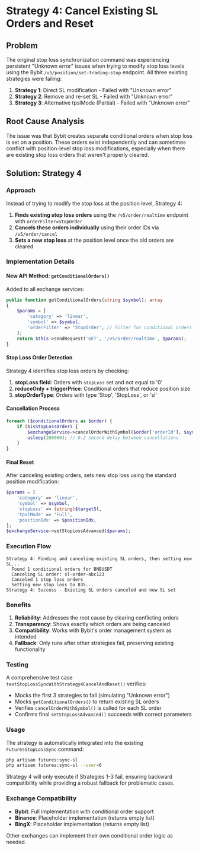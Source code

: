 # Strategy 4: Cancel Existing SL Orders and Reset

## Problem

The original stop loss synchronization command was experiencing persistent "Unknown error" issues when trying to modify stop loss levels using the Bybit `/v5/position/set-trading-stop` endpoint. All three existing strategies were failing:

1. **Strategy 1**: Direct SL modification - Failed with "Unknown error"
2. **Strategy 2**: Remove and re-set SL - Failed with "Unknown error"
3. **Strategy 3**: Alternative tpslMode (Partial) - Failed with "Unknown error"

## Root Cause Analysis

The issue was that Bybit creates separate conditional orders when stop loss is set on a position. These orders exist independently and can sometimes conflict with position-level stop loss modifications, especially when there are existing stop loss orders that weren't properly cleared.

## Solution: Strategy 4

### Approach

Instead of trying to modify the stop loss at the position level, Strategy 4:

1. **Finds existing stop loss orders** using the `/v5/order/realtime` endpoint with `orderFilter=StopOrder`
2. **Cancels these orders individually** using their order IDs via `/v5/order/cancel`
3. **Sets a new stop loss** at the position level once the old orders are cleared

### Implementation Details

#### New API Method: `getConditionalOrders()`

Added to all exchange services:

```php
public function getConditionalOrders(string $symbol): array
{
    $params = [
        'category' => 'linear',
        'symbol' => $symbol,
        'orderFilter' => 'StopOrder', // Filter for conditional orders only
    ];
    return $this->sendRequest('GET', '/v5/order/realtime', $params);
}
```

#### Stop Loss Order Detection

Strategy 4 identifies stop loss orders by checking:

1. **stopLoss field**: Orders with `stopLoss` set and not equal to '0'
2. **reduceOnly + triggerPrice**: Conditional orders that reduce position size
3. **stopOrderType**: Orders with type 'Stop', 'StopLoss', or 'sl'

#### Cancellation Process

```php
foreach ($conditionalOrders as $order) {
    if ($isStopLossOrder) {
        $exchangeService->cancelOrderWithSymbol($order['orderId'], $symbol);
        usleep(200000); // 0.2 second delay between cancellations
    }
}
```

#### Final Reset

After canceling existing orders, sets new stop loss using the standard position modification:

```php
$params = [
    'category' => 'linear',
    'symbol' => $symbol,
    'stopLoss' => (string)$targetSl,
    'tpslMode' => 'Full',
    'positionIdx' => $positionIdx,
];
$exchangeService->setStopLossAdvanced($params);
```

### Execution Flow

```
Strategy 4: Finding and canceling existing SL orders, then setting new SL...
  Found 1 conditional orders for BNBUSDT
  Canceling SL order: sl-order-abc123
  Canceled 1 stop loss orders
  Setting new stop loss to 835...
Strategy 4: Success - Existing SL orders canceled and new SL set
```

### Benefits

1. **Reliability**: Addresses the root cause by clearing conflicting orders
2. **Transparency**: Shows exactly which orders are being canceled
3. **Compatibility**: Works with Bybit's order management system as intended
4. **Fallback**: Only runs after other strategies fail, preserving existing functionality

### Testing

A comprehensive test case `testStopLossSyncWithStrategy4CancelAndReset()` verifies:

- Mocks the first 3 strategies to fail (simulating "Unknown error")
- Mocks `getConditionalOrders()` to return existing SL orders
- Verifies `cancelOrderWithSymbol()` is called for each SL order
- Confirms final `setStopLossAdvanced()` succeeds with correct parameters

### Usage

The strategy is automatically integrated into the existing `FuturesStopLossSync` command:

```bash
php artisan futures:sync-sl
php artisan futures:sync-sl --user=6
```

Strategy 4 will only execute if Strategies 1-3 fail, ensuring backward compatibility while providing a robust fallback for problematic cases.

### Exchange Compatibility

- **Bybit**: Full implementation with conditional order support
- **Binance**: Placeholder implementation (returns empty list)
- **BingX**: Placeholder implementation (returns empty list)

Other exchanges can implement their own conditional order logic as needed.